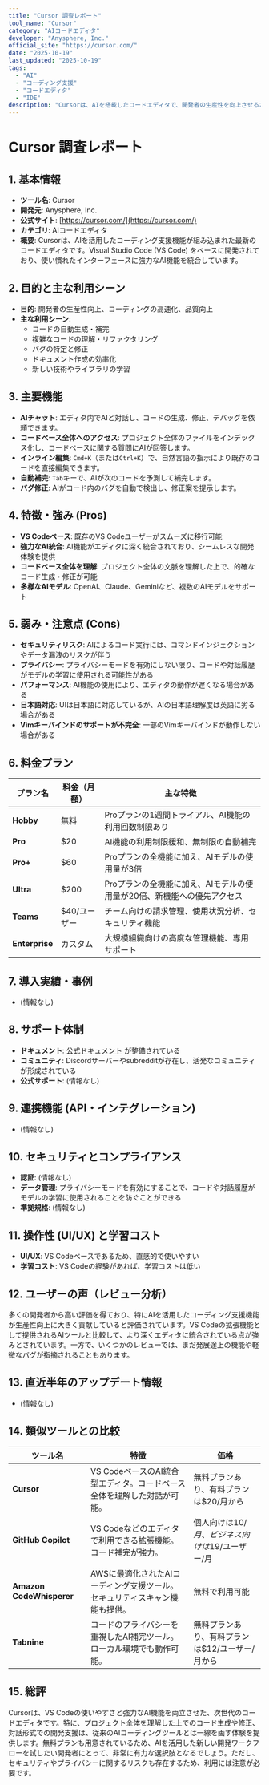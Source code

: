 ```yaml
---
title: "Cursor 調査レポート"
tool_name: "Cursor"
category: "AIコードエディタ"
developer: "Anysphere, Inc."
official_site: "https://cursor.com/"
date: "2025-10-19"
last_updated: "2025-10-19"
tags:
  - "AI"
  - "コーディング支援"
  - "コードエディタ"
  - "IDE"
description: "Cursorは、AIを搭載したコードエディタで、開発者の生産性を向上させるために設計されています。VS Codeのフォークであり、多くのAI機能が追加されています。"
---
```


# **Cursor 調査レポート**

## **1. 基本情報**

* **ツール名**: Cursor
* **開発元**: Anysphere, Inc.
* **公式サイト**: [https://cursor.com/](https://cursor.com/)
* **カテゴリ**: AIコードエディタ
* **概要**: Cursorは、AIを活用したコーディング支援機能が組み込まれた最新のコードエディタです。Visual Studio Code (VS Code) をベースに開発されており、使い慣れたインターフェースに強力なAI機能を統合しています。

## **2. 目的と主な利用シーン**

* **目的**: 開発者の生産性向上、コーディングの高速化、品質向上
* **主な利用シーン**:
    * コードの自動生成・補完
    * 複雑なコードの理解・リファクタリング
    * バグの特定と修正
    * ドキュメント作成の効率化
    * 新しい技術やライブラリの学習

## **3. 主要機能**

* **AIチャット**: エディタ内でAIと対話し、コードの生成、修正、デバッグを依頼できます。
* **コードベース全体へのアクセス**: プロジェクト全体のファイルをインデックス化し、コードベースに関する質問にAIが回答します。
* **インライン編集**: `Cmd+K`（または`Ctrl+K`）で、自然言語の指示により既存のコードを直接編集できます。
* **自動補完**: `Tab`キーで、AIが次のコードを予測して補完します。
* **バグ修正**: AIがコード内のバグを自動で検出し、修正案を提示します。

## **4. 特徴・強み (Pros)**

* **VS Codeベース**: 既存のVS Codeユーザーがスムーズに移行可能
* **強力なAI統合**: AI機能がエディタに深く統合されており、シームレスな開発体験を提供
* **コードベース全体を理解**: プロジェクト全体の文脈を理解した上で、的確なコード生成・修正が可能
* **多様なAIモデル**: OpenAI、Claude、Geminiなど、複数のAIモデルをサポート

## **5. 弱み・注意点 (Cons)**

* **セキュリティリスク**: AIによるコード実行には、コマンドインジェクションやデータ漏洩のリスクが伴う
* **プライバシー**: プライバシーモードを有効にしない限り、コードや対話履歴がモデルの学習に使用される可能性がある
* **パフォーマンス**: AI機能の使用により、エディタの動作が遅くなる場合がある
* **日本語対応**: UIは日本語に対応しているが、AIの日本語理解度は英語に劣る場合がある
* **Vimキーバインドのサポートが不完全**: 一部のVimキーバインドが動作しない場合がある

## **6. 料金プラン**

| プラン名 | 料金（月額） | 主な特徴 |
|---|---|---|
| **Hobby** | 無料 | Proプランの1週間トライアル、AI機能の利用回数制限あり |
| **Pro** | $20 | AI機能の利用制限緩和、無制限の自動補完 |
| **Pro+** | $60 | Proプランの全機能に加え、AIモデルの使用量が3倍 |
| **Ultra** | $200 | Proプランの全機能に加え、AIモデルの使用量が20倍、新機能への優先アクセス |
| **Teams** | $40/ユーザー | チーム向けの請求管理、使用状況分析、セキュリティ機能 |
| **Enterprise** | カスタム | 大規模組織向けの高度な管理機能、専用サポート |

## **7. 導入実績・事例**

* (情報なし)

## **8. サポート体制**

* **ドキュメント**: [公式ドキュメント](https://cursordocs.com/en) が整備されている
* **コミュニティ**: Discordサーバーやsubredditが存在し、活発なコミュニティが形成されている
* **公式サポート**: (情報なし)

## **9. 連携機能 (API・インテグレーション)**

* (情報なし)

## **10. セキュリティとコンプライアンス**

* **認証**: (情報なし)
* **データ管理**: プライバシーモードを有効にすることで、コードや対話履歴がモデルの学習に使用されることを防ぐことができる
* **準拠規格**: (情報なし)

## **11. 操作性 (UI/UX) と学習コスト**

* **UI/UX**: VS Codeベースであるため、直感的で使いやすい
* **学習コスト**: VS Codeの経験があれば、学習コストは低い

## **12. ユーザーの声（レビュー分析）**

多くの開発者から高い評価を得ており、特にAIを活用したコーディング支援機能が生産性向上に大きく貢献していると評価されています。VS Codeの拡張機能として提供されるAIツールと比較して、より深くエディタに統合されている点が強みとされています。一方で、いくつかのレビューでは、まだ発展途上の機能や軽微なバグが指摘されることもあります。

## **13. 直近半年のアップデート情報**

* (情報なし)

## **14. 類似ツールとの比較**

| ツール名 | 特徴 | 価格 |
|---|---|---|
| **Cursor** | VS CodeベースのAI統合型エディタ。コードベース全体を理解した対話が可能。 | 無料プランあり、有料プランは$20/月から |
| **GitHub Copilot** | VS Codeなどのエディタで利用できる拡張機能。コード補完が強力。 | 個人向けは$10/月、ビジネス向けは$19/ユーザー/月 |
| **Amazon CodeWhisperer** | AWSに最適化されたAIコーディング支援ツール。セキュリティスキャン機能も提供。 | 無料で利用可能 |
| **Tabnine** | コードのプライバシーを重視したAI補完ツール。ローカル環境でも動作可能。 | 無料プランあり、有料プランは$12/ユーザー/月から |

## **15. 総評**

Cursorは、VS Codeの使いやすさと強力なAI機能を両立させた、次世代のコードエディタです。特に、プロジェクト全体を理解した上でのコード生成や修正、対話形式での開発支援は、従来のAIコーディングツールとは一線を画す体験を提供します。無料プランも用意されているため、AIを活用した新しい開発ワークフローを試したい開発者にとって、非常に有力な選択肢となるでしょう。ただし、セキュリティやプライバシーに関するリスクも存在するため、利用には注意が必要です。

